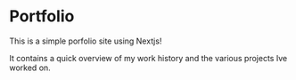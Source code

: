 # Portfolio

This is a simple porfolio site using Nextjs!

It contains a quick overview of my work history and the various projects Ive worked on.
